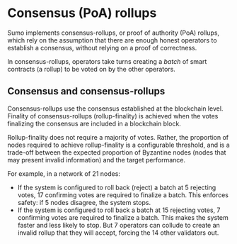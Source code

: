 # Consensus (PoA) rollups

Sumo implements consensus-rollups, or proof of authority (PoA) rollups, which rely on the assumption that there are
enough honest operators to establish a consensus, without relying on a proof of correctness.

In consensus-rollups, operators take turns creating a *batch* of smart contracts (a rollup) to be voted on by the other operators.

## Consensus and consensus-rollups

Consensus-rollups use the consensus established at the blockchain level.
Finality of consensus-rollups (rollup-finality) is achieved when the votes finalizing the consensus are included in a
blockchain block.

Rollup-finality does not require a majority of votes.
Rather, the proportion of nodes required to achieve rollup-finality is a configurable threshold, and is a trade-off between the expected proportion of
Byzantine nodes (nodes that may present invalid information) and the target performance.

For example, in a network of 21 nodes:

- If the system is configured to roll back (reject) a batch at 5 rejecting votes, 17 confirming votes are required to finalize a batch.
  This enforces safety: if 5 nodes disagree, the system stops.
- If the system is configured to roll back a batch at 15 rejecting votes, 7 confirming votes are required to finalize a batch.
  This makes the system faster and less likely to stop.
  But 7 operators can collude to create an invalid rollup that they will accept, forcing the 14 other validators out.
